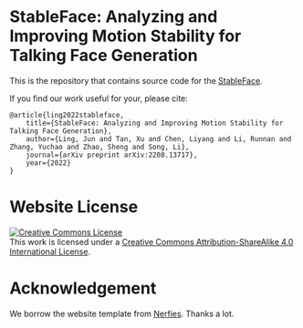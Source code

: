 # StableFace: Analyzing and Improving Motion Stability for Talking Face Generation

This is the repository that contains source code for the [StableFace](https://stable-face.github.io).

If you find our work useful for your, please cite:
```
@article{ling2022stableface,
    title={StableFace: Analyzing and Improving Motion Stability for Talking Face Generation},
    author={Ling, Jun and Tan, Xu and Chen, Liyang and Li, Runnan and Zhang, Yuchao and Zhao, Sheng and Song, Li},
    journal={arXiv preprint arXiv:2208.13717},
    year={2022}
}
```

# Website License
<a rel="license" href="http://creativecommons.org/licenses/by-sa/4.0/"><img alt="Creative Commons License" style="border-width:0" src="https://i.creativecommons.org/l/by-sa/4.0/88x31.png" /></a><br />This work is licensed under a <a rel="license" href="http://creativecommons.org/licenses/by-sa/4.0/">Creative Commons Attribution-ShareAlike 4.0 International License</a>. 

# Acknowledgement
We borrow the website template from <a href="https://github.com/nerfies/nerfies.github.io">Nerfies</a>. Thanks a lot.  